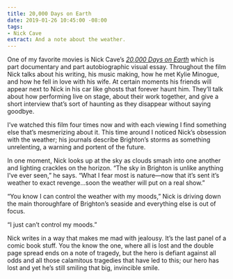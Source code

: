 ```yaml
---
title: 20,000 Days on Earth
date: 2019-01-26 10:45:00 -08:00
tags:
- Nick Cave
extract: And a note about the weather.
---
```


One of my favorite movies is Nick Cave’s *[20,000 Days on Earth](https://letterboxd.com/film/20000-days-on-earth/)* which is part documentary and part autobiographic visual essay. Throughout the film Nick talks about his writing, his music making, how he met Kylie Minogue, and how he fell in love with his wife. At certain moments his friends will appear next to Nick in his car like ghosts that forever haunt him. They’ll talk about how performing live on stage, about their work together, and give a short interview that’s sort of haunting as they disappear without saying goodbye.

I’ve watched this film four times now and with each viewing I find something else that’s mesmerizing about it. This time around I noticed Nick’s obsession with the weather; his journals describe Brighton’s storms as something unrelenting, a warning and portent of the future. 

In one moment, Nick looks up at the sky as clouds smash into one another and lighting crackles on the horizon. “The sky in Brighton is unlike anything I’ve ever seen,” he says. “What I fear most is nature—now that it’s sent it’s weather to exact revenge...soon the weather will put on a real show.”

“You know I can control the weather with my moods,” Nick is driving down the main thoroughfare of Brighton’s seaside and everything else is out of focus. 

“I just can’t control my moods.”

Nick writes in a way that makes me mad with jealousy. It’s the last panel of a comic book stuff. You the know the one, where all is lost and the double page spread ends on a note of tragedy, but the hero is defiant against all odds and all those calamitous tragedies that have led to this; our hero has lost and yet he’s still smiling that big, invincible smile. 